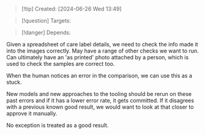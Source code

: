 
>[!tip] Created: [2024-06-26 Wed 13:49]

>[!question] Targets: 

>[!danger] Depends: 

Given a spreadsheet of care label details, we need to check the info made it into the images correctly.
May have a range of other checks we want to run.
Can ultimately have an 'as printed' photo attached by a person, which is used to check the samples are correct too.

When the human notices an error in the comparison, we can use this as a stuck.

New models and new approaches to the tooling should be rerun on these past errors and if it has a lower error rate, it gets committed.  If it disagrees with a previous known good result, we would want to look at that closer to approve it manually.

No exception is treated as a good result.